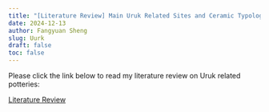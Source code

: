 ```yaml
---
title: "[Literature Review] Main Uruk Related Sites and Ceramic Typology "
date: 2024-12-13
author: Fangyuan Sheng
slug: Uurk
draft: false
toc: false
---
```


Please click the link below to read my literature review on Uruk related potteries:

[Literature Review](https://hellenshengfy.github.io/Lit_review.pdf)

   
